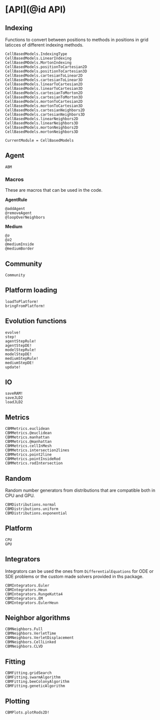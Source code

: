 # [**API**](@id API)

## Indexing

Functions to convert between positions to methods in positions in grid laticces of different indexing methods.

```@docs
CellBasedModels.IndexingType
CellBasedModels.LinearIndexing
CellBasedMOdels.MortonIndexing
CellBasedModels.positionToCartesian2D
CellBasedModels.positionToCartesian3D
CellBasedModels.cartesianToLinear2D
CellBasedModels.cartesianToLinear3D
CellBasedModels.linearToCartesian2D
CellBasedModels.linearToCartesian3D
CellBasedModels.cartesianToMorton2D
CellBasedModels.cartesianToMorton3D
CellBasedModels.mortonToCartesian2D
CellBasedModels.mortonToCartesian3D
CellBasedModels.cartesianNeighbors2D
CellBasedModels.cartesianNeighbors3D
CellBasedModels.linearNeighbors2D
CellBasedModels.linearNeighbors3D
CellBasedModels.mortonNeighbors2D
CellBasedModels.mortonNeighbors3D
```

```@meta
CurrentModule = CellBasedModels
```
## Agent

```@docs
ABM
```

### Macros
These are macros that can be used in the code.

**AgentRule**
```@docs
@addAgent
@removeAgent
@loopOverNeighbors
```

**Medium**
```@docs
@∂
@∂2
@mediumInside
@mediumBorder
```

## Community

```@docs
Community
```

## Platform loading

```@docs
loadToPlatform!
bringFromPlatform!
```

## Evolution functions

```@docs
evolve!
step!
agentStepRule!
agentStepDE!
modelStepRule!
modelStepDE!
mediumStepRule!
mediumStepDE!
update!
```

## IO
```@docs
saveRAM!
saveJLD2
loadJLD2
```

## Metrics
```@docs
CBMMetrics.euclidean
CBMMetrics.@euclidean
CBMMetrics.manhattan
CBMMetrics.@manhattan
CBMMetrics.cellInMesh
CBMMetrics.intersection2lines
CBMMetrics.point2line
CBMMetrics.pointInsideRod
CBMMetrics.rodIntersection
```

## Random
Random number generators from distributions that are compatible both in CPU and GPU.

```@docs
CBMDistributions.normal
CBMDistributions.uniform
CBMDistributions.exponential
```

## Platform
```@docs
CPU
GPU
```

## Integrators

Integrators can be used the ones from `DifferentialEquations` for ODE or SDE problems or the custom made solvers provided in ths package.

```@docs
CBMIntegrators.Euler
CBMIntegrators.Heun
CBMIntegrators.RungeKutta4
CBMIntegrators.EM
CBMIntegrators.EulerHeun
```

## Neighbor algorithms

```@docs
CBMNeighbors.Full
CBMNeighbors.VerletTime
CBMNeighbors.VerletDisplacement
CBMNeighbors.CellLinked
CBMNeighbors.CLVD
```

## Fitting

```@docs
CBMFitting.gridSearch
CBMFitting.swarmAlgorithm
CBMFitting.beeColonyAlgorithm
CBMFitting.geneticAlgorithm
```

## Plotting

```@docs
CBMPlots.plotRods2D!
```